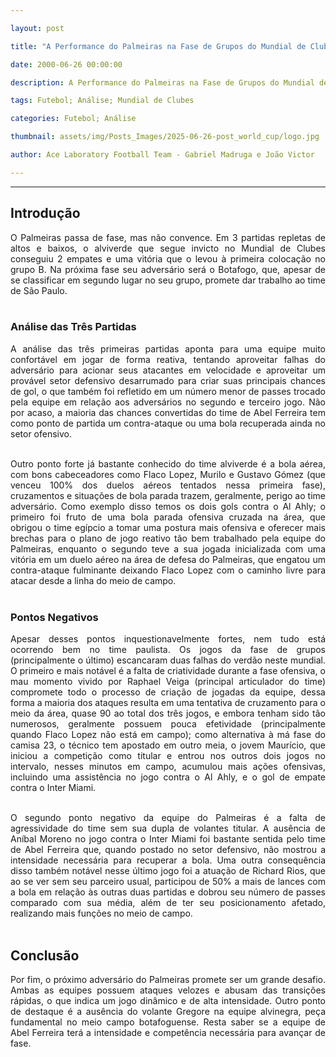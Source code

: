 ```yaml
---

layout: post

title: "A Performance do Palmeiras na Fase de Grupos do Mundial de Clubes"

date: 2000-06-26 00:00:00

description: A Performance do Palmeiras na Fase de Grupos do Mundial de Clubes

tags: Futebol; Análise; Mundial de Clubes

categories: Futebol; Análise

thumbnail: assets/img/Posts_Images/2025-06-26-post_world_cup/logo.jpg

author: Ace Laboratory Football Team - Gabriel Madruga e João Victor	

---
```


---


<h2> <b> Introdução </b></h2>

<div style="text-align: justify">

O Palmeiras passa de fase, mas não convence. Em 3 partidas repletas de altos e baixos, o alviverde que segue invicto no Mundial de Clubes conseguiu 2 empates e uma vitória que o levou à primeira colocação no grupo B. Na próxima fase seu adversário será o Botafogo, que, apesar de se classificar em segundo lugar no seu grupo, promete dar trabalho ao time de São Paulo. <br/><br/>

<h3> <b> Análise das Três Partidas </b></h3>

A análise das três primeiras partidas aponta para uma equipe muito confortável em jogar de forma reativa, tentando aproveitar falhas do adversário para acionar seus atacantes em velocidade e aproveitar um provável setor defensivo desarrumado para criar suas principais chances de gol, o que também foi refletido em um número menor de passes trocado pela equipe em relação aos adversários no segundo e terceiro jogo. Não por acaso, a maioria das chances convertidas do time de Abel Ferreira tem como ponto de partida um contra-ataque ou uma bola recuperada ainda no setor ofensivo. <br/><br/>

Outro ponto forte já bastante conhecido do time alviverde é a bola aérea, com bons cabeceadores como Flaco Lopez, Murilo e Gustavo Gómez (que venceu 100% dos duelos aéreos tentados nessa primeira fase), cruzamentos e situações de bola parada trazem, geralmente, perigo ao time adversário. Como exemplo disso temos os dois gols contra o Al Ahly; o primeiro foi fruto de uma bola parada ofensiva cruzada na área, que obrigou o time egípcio a tomar uma postura mais ofensiva e oferecer mais brechas para o plano de jogo reativo tão bem trabalhado pela equipe do Palmeiras, enquanto o segundo teve a sua jogada inicializada com uma vitória em um duelo aéreo na área de defesa do Palmeiras, que engatou um contra-ataque fulminante deixando Flaco Lopez com o caminho livre para atacar desde a linha do meio de campo. <br/><br/>

<h3> <b> Pontos Negativos </b></h3>

Apesar desses pontos inquestionavelmente fortes, nem tudo está ocorrendo bem no time paulista. Os jogos da fase de grupos (principalmente o último) escancaram duas falhas do verdão neste mundial. O primeiro e mais notável é a falta de criatividade durante a fase ofensiva, o mau momento vivido por Raphael Veiga (principal articulador do time) compromete todo o processo de criação de jogadas da equipe, dessa forma a maioria dos ataques resulta em uma tentativa de cruzamento para o meio da área, quase 90 ao total dos três jogos, e embora tenham sido tão numerosos, geralmente possuem pouca efetividade (principalmente quando Flaco Lopez não está em campo); como alternativa à má fase do camisa 23, o técnico tem apostado em outro meia, o jovem Maurício, que iniciou a competição como titular e entrou nos outros dois jogos no intervalo, nesses minutos em campo, acumulou mais ações ofensivas, incluindo uma assistência no jogo contra o Al Ahly, e o gol de empate contra o Inter Miami. <br/><br/>

O segundo ponto negativo da equipe do Palmeiras é a falta de agressividade do time sem sua dupla de volantes titular. A ausência de Aníbal Moreno no jogo contra o Inter Miami foi bastante sentida pelo time de Abel Ferreira que, quando postado no setor defensivo, não mostrou a intensidade necessária para recuperar a bola. Uma outra consequência disso também notável nesse último jogo foi a atuação de Richard Rios, que ao se ver sem seu parceiro usual, participou de 50% a mais de lances com a bola em relação às outras duas partidas e dobrou seu número de passes comparado com sua média, além de ter seu posicionamento afetado, realizando mais funções no meio de campo. <br/><br/>

<h2> <b> Conclusão </b></h2>

Por fim, o próximo adversário do Palmeiras promete ser um grande desafio. Ambas as equipes possuem ataques velozes e abusam das transições rápidas, o que indica um jogo dinâmico e de alta intensidade. Outro ponto de destaque é a ausência do volante Gregore na equipe alvinegra, peça fundamental no meio campo botafoguense. Resta saber se a equipe de Abel Ferreira terá a intensidade e competência necessária para avançar de fase. <br/><br/>

</div>
